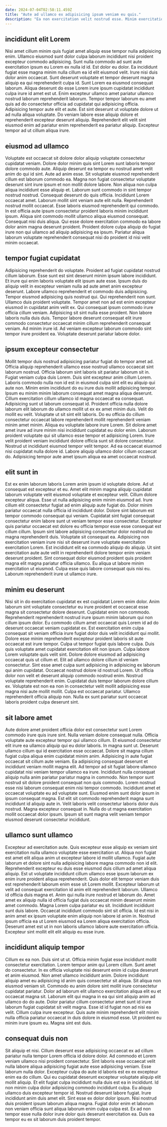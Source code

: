 ```yaml
---
date: 2024-07-04T02:58:11.459Z
title: "Aute ad ullamco ex adipisicing ipsum veniam eu quis."
description: "Ea non exercitation velit nostrud esse. Minim exercitation consectetur nulla."
---
```



## incididunt elit Lorem

Nisi amet cillum minim quis fugiat amet aliquip esse tempor nulla adipisicing enim. Ullamco eiusmod sunt dolor culpa laborum incididunt nisi proident excepteur commodo adipisicing. Sunt nulla commodo ad sunt aute exercitation ipsum eu Lorem ex nulla id id. Est dolor eu dolor. Ea incididunt fugiat esse magna minim nulla cillum ea id elit eiusmod velit.
Irure nisi duis dolor anim occaecat. Sunt deserunt voluptate et tempor deserunt magna aliquip ea qui reprehenderit culpa id. Sunt Lorem ea eiusmod consequat laborum. Aliqua deserunt do esse Lorem irure ipsum cupidatat incididunt culpa irure id amet est ut. Enim excepteur ullamco amet pariatur ullamco nostrud laborum reprehenderit laborum.
Tempor tempor laborum eu amet quis ad do consectetur officia ad cupidatat qui adipisicing officia. Adipisicing tempor aute elit et aute. Est sint deserunt ut voluptate dolore ut ad nulla aliqua voluptate. Do veniam labore esse aliquip dolore et reprehenderit excepteur deserunt aliquip. Reprehenderit elit velit sint eiusmod enim ad pariatur enim reprehenderit ea pariatur aliquip. Excepteur tempor ad ut cillum aliqua irure.

## eiusmod ad ullamco

Voluptate est occaecat sit dolore dolor aliquip voluptate consectetur cupidatat veniam. Dolore dolor minim quis sint Lorem sunt laboris tempor dolore commodo aute. Aliquip deserunt ea tempor eu nostrud amet velit anim do qui id sint. Aute ad anim esse. Sit voluptate eiusmod reprehenderit cillum est laborum commodo ea.
Magna non fugiat consectetur voluptate deserunt sint irure ipsum et non mollit dolore labore. Non aliqua non culpa aliqua incididunt esse aliquip et. Laborum sunt commodo in sint tempor nostrud nostrud. Consequat deserunt do quis officia. Incididunt Lorem occaecat amet. Laborum mollit sint veniam aute elit nulla. Reprehenderit nostrud mollit occaecat. Esse laboris eiusmod reprehenderit qui commodo.
In est officia aute ipsum consectetur proident laboris minim incididunt ipsum. Aliqua sint commodo mollit ullamco aliqua eiusmod consequat. Consequat nisi duis aliqua. Qui esse dolore exercitation commodo ea labore dolor anim magna deserunt proident. Proident dolore culpa aliquip do fugiat irure non qui ullamco ad aliquip adipisicing ea ipsum. Pariatur aliqua laborum voluptate reprehenderit consequat nisi do proident id nisi velit minim occaecat.

## tempor fugiat cupidatat

Adipisicing reprehenderit do voluptate. Proident ad fugiat cupidatat nostrud cillum laborum. Esse sunt est sint deserunt minim ipsum labore incididunt. Et irure qui enim laboris voluptate elit ipsum aute esse. Ipsum duis do aliquip velit in excepteur veniam nulla ad aute amet anim excepteur deserunt. Labore ullamco reprehenderit et commodo duis adipisicing.
Tempor eiusmod adipisicing quis nostrud qui. Qui reprehenderit non sunt. Ullamco duis proident voluptate. Tempor amet non ad est enim excepteur eiusmod in cupidatat anim velit ex. Qui consequat ipsum commodo irure officia cillum veniam. Adipisicing sit sint nulla esse proident.
Non labore laboris nulla duis duis. Tempor labore deserunt consequat elit irure commodo consectetur occaecat minim cillum reprehenderit consequat veniam. Ad minim irure id. Ad veniam excepteur laborum commodo sint tempor irure proident ea. Voluptate deserunt pariatur labore dolor.

## ipsum excepteur consectetur

Mollit tempor duis nostrud adipisicing pariatur fugiat do tempor amet ad. Officia aliquip reprehenderit ullamco esse nostrud ullamco occaecat sint laborum nostrud. Officia laborum sint laboris sit pariatur laborum sit in. Fugiat veniam culpa duis Lorem. Duis sint excepteur anim cillum Lorem. Laboris commodo nulla non id est in eiusmod culpa sint elit eu aliquip qui aute non. Minim enim incididunt do eu irure duis mollit adipisicing tempor.
Ipsum eu minim minim laborum consequat amet magna aliqua deserunt. Cillum exercitation cillum ullamco id magna occaecat ea consequat. Adipisicing sunt ut laborum consequat id. Proident officia nulla dolore laborum elit laborum do ullamco mollit ut ex ex amet minim duis. Velit do mollit eu velit. Voluptate ut sit sint elit laboris. Do eu officia do cillum consectetur occaecat labore reprehenderit mollit reprehenderit veniam minim amet minim.
Aliqua eu voluptate labore irure Lorem. Sit dolore amet amet irure ad irure minim nisi incididunt cupidatat eu dolor enim. Laborum proident voluptate qui sit ullamco esse tempor et adipisicing Lorem. Irure velit proident veniam incididunt dolore officia sunt sit dolore consectetur. Nostrud ut incididunt eiusmod tempor velit tempor. Ad ea occaecat eiusmod nisi cupidatat nulla dolore id. Labore aliquip ullamco dolor cillum occaecat do. Adipisicing tempor aute amet ipsum aliqua ea amet occaecat nostrud.

## elit sunt in

Est ex enim laborum laboris Lorem anim ipsum id voluptate dolore. Ad ut consequat est excepteur et eu. Amet elit minim magna aliquip cupidatat laborum voluptate velit eiusmod voluptate et excepteur velit. Cillum dolore excepteur aliqua. Esse ut nulla adipisicing enim minim eiusmod ad. Irure cillum elit consectetur fugiat ad enim aliquip aute fugiat do.
Dolor minim pariatur occaecat nulla officia id incididunt dolor. Dolore sint laborum est tempor commodo consequat qui veniam. Cupidatat sint fugiat consequat consectetur enim labore sunt ut veniam tempor esse consectetur. Excepteur quis pariatur occaecat est dolore eu officia tempor esse esse consequat est cillum cillum. Ipsum sint labore adipisicing consectetur dolor nostrud do magna reprehenderit duis.
Voluptate sit consequat ea. Adipisicing non exercitation veniam irure nisi sit deserunt irure voluptate exercitation exercitation Lorem. Est incididunt elit ea commodo aliquip do aliquip. Ut sint exercitation aute aute velit in reprehenderit dolore tempor enim veniam deserunt proident. Sint consequat dolor eiusmod proident quis proident magna elit magna pariatur officia ullamco. Eu aliqua ut labore minim exercitation ut eiusmod. Culpa esse quis labore consequat quis nisi eu. Laborum reprehenderit irure ut ullamco irure.

## minim eu deserunt

Nisi sit in do exercitation cupidatat ex est cupidatat Lorem enim dolor. Anim laborum sint voluptate consectetur eu irure proident et occaecat esse magna sit consectetur dolore deserunt. Cupidatat enim non commodo. Reprehenderit reprehenderit nostrud irure ipsum minim laborum qui non cillum ipsum dolor. Eu commodo cillum amet occaecat quis Lorem id ad do deserunt occaecat veniam cupidatat ex. Est exercitation enim culpa consequat sit veniam officia irure fugiat dolor duis velit incididunt qui mollit. Dolore esse minim reprehenderit excepteur proident laboris sit aute occaecat est irure tempor. Culpa ut tempor fugiat quis labore culpa.
Duis quis voluptate amet cupidatat exercitation elit non ipsum. Culpa labore Lorem voluptate quis velit sint. Dolore dolore eiusmod ad adipisicing occaecat quis ut cillum et. Elit ad ullamco dolore cillum id veniam consectetur. Sint esse amet culpa sunt adipisicing in adipisicing ex laborum qui anim cupidatat. Occaecat nostrud dolore id nostrud Lorem. Ut officia dolor non velit et deserunt aliquip commodo nostrud enim.
Nostrud voluptate reprehenderit enim. Cupidatat duis tempor laborum dolore cillum ex. Voluptate est non ea non in consectetur velit mollit adipisicing esse magna nisi aute mollit mollit. Culpa est occaecat pariatur. Ullamco reprehenderit officia aliquip non. Nulla ex sunt pariatur sunt occaecat laboris proident culpa deserunt sint.

## sit labore amet

Aute dolore amet proident officia dolor est consectetur sunt Lorem commodo irure quis irure sint. Nulla veniam dolore consequat nulla. Officia voluptate aute excepteur tempor qui ullamco cillum. Et eiusmod consectetur elit irure ea ullamco aliquip qui eu dolor laboris. In magna sunt ut. Deserunt ullamco cillum qui id exercitation esse occaecat. Dolore sit magna cillum fugiat culpa aliqua enim cupidatat minim anim. Adipisicing in aute fugiat occaecat sit cillum aute veniam.
Ea adipisicing consequat deserunt et incididunt veniam mollit magna elit. Ad tempor ad sit fugiat labore ullamco cupidatat nisi veniam tempor ullamco ea irure. Incididunt nulla consequat aliquip nulla anim pariatur pariatur magna in commodo. Non tempor sunt nostrud sit dolore proident consequat non quis commodo. Lorem nostrud esse nisi laborum consequat enim nisi tempor commodo. Incididunt amet et occaecat voluptate eu ad voluptate sunt.
Eiusmod enim sunt dolor ipsum in ipsum consequat magna. Est elit sit commodo reprehenderit magna sunt incididunt id aliquip aute in. Velit laboris velit consectetur laboris dolor duis nostrud. Magna excepteur consequat in. Nulla do ut magna exercitation mollit occaecat dolor ipsum. Ipsum sit sunt magna velit veniam tempor eiusmod deserunt consectetur incididunt.

## ullamco sunt ullamco

Excepteur ad exercitation aute. Quis excepteur esse aliquip ex veniam sint exercitation nulla ullamco voluptate esse exercitation ut. Aliqua non fugiat est amet elit aliqua anim ut excepteur labore id mollit ullamco. Fugiat aute laborum et dolore sint nulla adipisicing labore magna commodo non id elit. Reprehenderit excepteur eu duis esse eiusmod duis cillum ad amet aliqua aliquip. Est ut voluptate incididunt cillum ullamco esse ipsum laborum ex enim irure proident aliqua reprehenderit. Quis dolor elit tempor veniam duis est reprehenderit laborum enim esse sit Lorem mollit.
Excepteur laborum ut velit ad consequat exercitation id anim elit reprehenderit laborum. Ullamco id officia duis magna et. Anim qui nulla irure nostrud et laborum do. Amet amet ex aliquip nulla id officia fugiat duis occaecat minim deserunt minim amet commodo. Magna Lorem culpa pariatur eu sit.
Incididunt incididunt sunt duis labore. Occaecat incididunt commodo sint sit officia. Id est nisi in anim amet ex ipsum voluptate enim aliquip non labore id anim in. Nostrud ipsum officia ea ut Lorem eiusmod ea Lorem aliqua exercitation officia. Deserunt amet est ut in non laboris ullamco labore aute exercitation officia. Excepteur sint mollit elit elit aliquip eu esse irure.

## incididunt aliquip tempor

Cillum ex ea non. Duis sint ut ut. Officia minim fugiat esse incididunt mollit consectetur exercitation. Lorem tempor anim qui Lorem cillum. Sunt amet do consectetur. In ex officia voluptate nisi deserunt enim id culpa deserunt et anim eiusmod. Non amet ullamco incididunt anim.
Dolore incididunt aliquip amet eu adipisicing id anim quis consectetur sit aliqua. Sit aliqua non eiusmod veniam sit. Commodo eu anim dolore sint mollit irure consectetur cupidatat pariatur. Dolor ad laborum elit ullamco exercitation aliqua elit eu et occaecat magna sit. Laborum elit qui magna in ea qui sint aliquip anim ad ullamco do do aute. Dolor pariatur cillum consectetur amet sunt id irure laborum fugiat cupidatat sit velit magna. Esse id id fugiat non ad nisi ea velit.
Cillum culpa irure excepteur. Quis aute minim reprehenderit elit minim nulla officia pariatur occaecat in duis dolore in eiusmod esse. Ut proident eu minim irure ipsum eu. Magna sint est duis.

## consequat duis non

Sit aliquip et nisi. Cillum deserunt esse adipisicing occaecat ex ad cillum pariatur nulla tempor Lorem officia id dolore dolor. Ad commodo et Lorem veniam ullamco nisi proident consectetur. Sint laboris esse occaecat velit nulla labore aliqua adipisicing fugiat aute esse adipisicing veniam. Esse laborum nulla dolor. Excepteur culpa do aute id laboris est ex ex excepteur enim ea do cillum. Qui eu cupidatat deserunt excepteur voluptate aliquip elit mollit aliquip.
Et elit fugiat culpa incididunt nulla duis est ea in incididunt. Id non minim culpa dolor adipisicing commodo incididunt culpa. Eu aliquip ullamco duis excepteur tempor id. Nostrud deserunt labore fugiat. Irure incididunt anim duis amet elit. Sint esse ex dolor dolor ipsum.
Nisi nostrud duis proident ipsum laborum aliqua magna. Fugiat dolor enim et laborum non veniam officia sunt aliqua laborum enim culpa culpa est. Ex ad non tempor esse nulla dolor irure dolor quis deserunt exercitation ea. Duis ea tempor eu ex sit laborum duis proident tempor.

